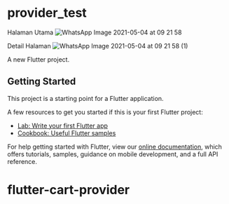 # provider_test


Halaman Utama
![WhatsApp Image 2021-05-04 at 09 21 58](https://user-images.githubusercontent.com/56910391/117037619-8bd84380-acbb-11eb-929c-1c62d9000967.jpeg)

Detail Halaman
![WhatsApp Image 2021-05-04 at 09 21 58 (1)](https://user-images.githubusercontent.com/56910391/117037667-998dc900-acbb-11eb-93b3-99212afc7777.jpeg)




A new Flutter project.

## Getting Started

This project is a starting point for a Flutter application.

A few resources to get you started if this is your first Flutter project:

- [Lab: Write your first Flutter app](https://flutter.dev/docs/get-started/codelab)
- [Cookbook: Useful Flutter samples](https://flutter.dev/docs/cookbook)

For help getting started with Flutter, view our
[online documentation](https://flutter.dev/docs), which offers tutorials,
samples, guidance on mobile development, and a full API reference.
# flutter-cart-provider

